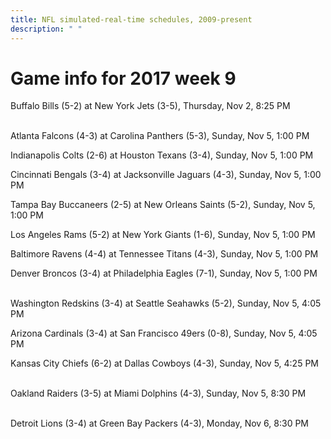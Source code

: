 ```yaml
---
title: NFL simulated-real-time schedules, 2009-present
description: " "
---
```


# Game info for 2017 week 9

Buffalo Bills (5-2) at New York Jets (3-5), Thursday, Nov 2, 8:25 PM

<br/>Atlanta Falcons (4-3) at Carolina Panthers (5-3), Sunday, Nov 5, 1:00 PM

Indianapolis Colts (2-6) at Houston Texans (3-4), Sunday, Nov 5, 1:00 PM

Cincinnati Bengals (3-4) at Jacksonville Jaguars (4-3), Sunday, Nov 5, 1:00 PM

Tampa Bay Buccaneers (2-5) at New Orleans Saints (5-2), Sunday, Nov 5, 1:00 PM

Los Angeles Rams (5-2) at New York Giants (1-6), Sunday, Nov 5, 1:00 PM

Baltimore Ravens (4-4) at Tennessee Titans (4-3), Sunday, Nov 5, 1:00 PM

Denver Broncos (3-4) at Philadelphia Eagles (7-1), Sunday, Nov 5, 1:00 PM

<br/>Washington Redskins (3-4) at Seattle Seahawks (5-2), Sunday, Nov 5, 4:05 PM

Arizona Cardinals (3-4) at San Francisco 49ers (0-8), Sunday, Nov 5, 4:05 PM

Kansas City Chiefs (6-2) at Dallas Cowboys (4-3), Sunday, Nov 5, 4:25 PM

<br/>Oakland Raiders (3-5) at Miami Dolphins (4-3), Sunday, Nov 5, 8:30 PM

<br/>Detroit Lions (3-4) at Green Bay Packers (4-3), Monday, Nov 6, 8:30 PM

